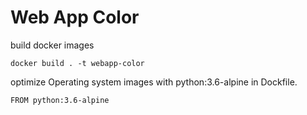 # Web App Color
build docker images
```
docker build . -t webapp-color
```
optimize Operating system images with python:3.6-alpine in Dockfile.
```
FROM python:3.6-alpine

```